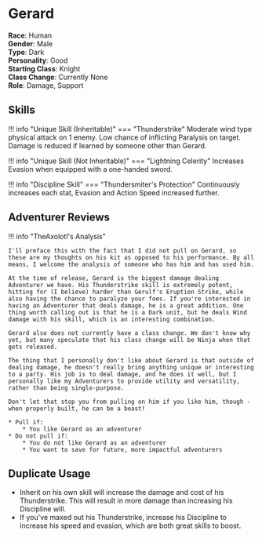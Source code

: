 # Gerard

**Race**: Human  
**Gender**: Male  
**Type**: Dark  
**Personality**: Good  
**Starting Class**: Knight  
**Class Change**: Currently None  
**Role**: Damage, Support

## Skills

!!! info "Unique Skill (Inheritable)"
    === "Thunderstrike"
        Moderate wind type physical attack on 1 enemy. Low chance of inflicting Paralysis on target. Damage is reduced if learned by someone other than Gerard.

!!! info "Unique Skill (Not Inheritable)"
    === "Lightning Celerity"
        Increases Evasion when equipped with a one-handed sword.

!!! info "Discipline Skill"
    === "Thundersmiter's Protection"
    Continuously increases each stat, Evasion and Action Speed increased further.

## Adventurer Reviews

!!! info "TheAxolotl's Analysis"

    I'll preface this with the fact that I did not pull on Gerard, so these are my thoughts on his kit as opposed to his performance. By all means, I welcome the analysis of someone who has him and has used him.

    At the time of release, Gerard is the biggest damage dealing Adventurer we have. His Thunderstrike skill is extremely potent, hitting for (I believe) harder than Gerulf's Eruption Strike, while also having the chance to paralyze your foes. If you're interested in having an Adventurer that deals damage, he is a great addition. One thing worth calling out is that he is a Dark unit, but he deals Wind damage with his skill, which is an interesting combination.

    Gerard also does not currently have a class change. We don't know why yet, but many speculate that his class change will be Ninja when that gets released.

    The thing that I personally don't like about Gerard is that outside of dealing damage, he doesn't really bring anything unique or interesting to a party. His job is to deal damage, and he does it well, but I personally like my Adventurers to provide utility and versatility, rather than being single-purpose.

    Don't let that stop you from pulling on him if you like him, though - when properly built, he can be a beast!

    * Pull if:
        * You like Gerard as an adventurer
    * Do not pull if:
        * You do not like Gerard as an adventurer
        * You want to save for future, more impactful adventurers
    
## Duplicate Usage

* Inherit on his own skill will increase the damage and cost of his Thunderstrike. This will result in more damage than increasing his Discipline will.
* If you've maxed out his Thunderstrike, increase his Discipline to increase his speed and evasion, which are both great skills to boost.